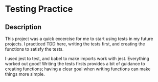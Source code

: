 # Testing Practice

## Description

This project was a quick excercise for me to start using tests in my future projects. I practiced TDD here, writing the tests first, and creating the functions to satisfy the tests.

I used jest to test, and babel to make imports work with jest. Everything worked out good! Writing the tests firsts provides a bit of guidance to creating functions; having a clear goal when writing functions can make things more simple.